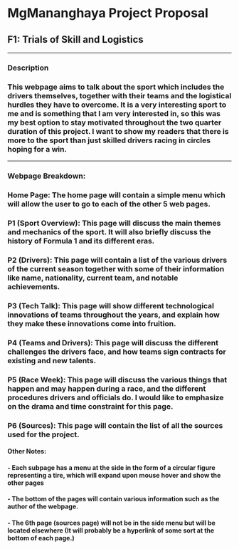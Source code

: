# MgMananghaya Project Proposal
## F1: Trials of Skill and Logistics
******
### Description
### This webpage aims to talk about the sport which includes the drivers themselves, together with their teams and the logistical hurdles they have to overcome. It is a very interesting sport to me and is something that I am very interested in, so this was my best option to stay motivated throughout the two quarter duration of this project. I want to show my readers that there is more to the sport than just skilled drivers racing in circles hoping for a win.
******
### Webpage Breakdown:
### Home Page: The home page will contain a simple menu which will allow the user to go to each of the other 5 web pages.
### P1 (Sport Overview): This page will discuss the main themes and mechanics of the sport. It will also briefly discuss the history of Formula 1 and its different eras.
### P2 (Drivers): This page will contain a list of the various drivers of the current season together with some of their information like name, nationality, current team, and notable achievements.
### P3 (Tech Talk): This page will show different technological innovations of teams throughout the years, and explain how they make these innovations come into fruition.
### P4 (Teams and Drivers): This page will discuss the different challenges the drivers face, and how teams sign contracts for existing and new talents.
### P5 (Race Week): This page will discuss the various things that happen and may happen during a race, and the different procedures drivers and officials do. I would like to emphasize on the drama and time constraint for this page.
### P6 (Sources): This page will contain the list of all the sources used for the project.

#### Other Notes:
#### - Each subpage has a menu at the side in the form of a circular figure representing a tire, which will expand upon mouse hover and show the other pages
#### - The bottom of the pages will contain various information such as the author of the webpage.
#### - The 6th page (sources page) will not be in the side menu but will be located elsewhere (It will probably be a hyperlink of some sort at the bottom of each page.)
